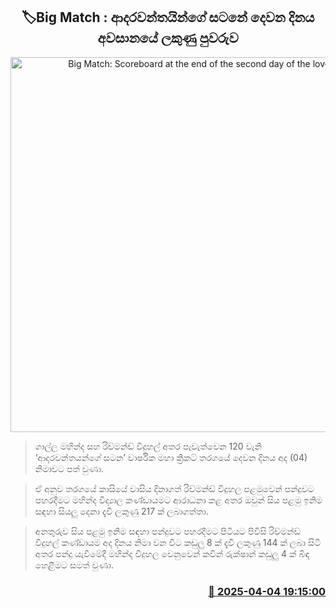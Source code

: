 <p align='center'><b><h2 align='center' title='Big Match: Scoreboard at the end of the second day of the lovers' battle'>🏷Big Match : ආදරවන්තයින්ගේ සට‍නේ දෙවන දිනය අවසානයේ ලකුණු පුවරුව</h2></b></p>
<p align='center'><img src='https://helakuru.sgp1.cdn.digitaloceanspaces.com/esana/images/lib/the-lovers-quarel.jpg' width='600' alt='Big Match: Scoreboard at the end of the second day of the lovers' battle'></p>

> ගාල්ල මහින්ද සහ රිච්මන්ඩ් විදුහල් අතර පැවැත්වෙන 120 වැනි ‘ආදරවන්තයන්ගේ සටන’ වාර්ෂික මහා ක්‍රිකට් තරගයේ දෙවන දිනය අද (04) නිමාවට පත් වුණා.

> ඒ අනුව තරගයේ කාසියේ වාසිය දිනාගත් රිච්මන්ඩ් විදුහල පළමුවෙන් පන්දුවට පහරදීමට මහින්ද විද්‍යාල කණ්ඩායමට ආරාධනා කළ අතර ඔවුන් සිය පළමු ඉනිම සඳහා සියලු දෙනා දැවී ලකුණු 217 ක් ලබාගත්තා.

> අනතුරුව සිය පළමු ඉනිම සඳහා පන්දුවට පහරදීමට පිටියට පිවිසි රිච්මන්ඩ් විදුහල් කණ්ඩායම අද දිනය නිමා වන විට කඩුලු 8 ක් දැවී ලකුණු 144 ක් ලබා සිටි අතර පන්දු යැවීමේදී මහින්ද විදුහල වෙනුවෙන් කවීන් රුක්ෂාන් කඩුලු 4 ක් බිඳ හෙළීමට සමත් වුණා.



<h3 align='right'><a href='https://www.helakuru.lk/esana/p/108956/'>📅 2025-04-04 19:15:00</a></h3>
